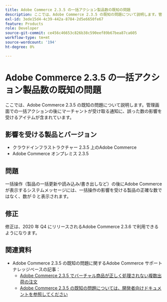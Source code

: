 ```yaml
---
title: Adobe Commerce 2.3.5 の一括アクション製品数の既知の問題
description: ここでは、Adobe Commerce 2.3.5 の既知の問題について説明します。管理画面での一括アクションの後にマーチャントが受け取る通知に、誤った数の影響を受けるアイテムが含まれています。
exl-id: 3ede15d4-4c39-442a-8784-2d5e6650fe67
feature: Products
role: Developer
source-git-commit: ce456c46653c826b38c590eef89b67bea87ca605
workflow-type: tm+mt
source-wordcount: '194'
ht-degree: 0%

---
```


# Adobe Commerce 2.3.5 の一括アクション製品数の既知の問題

ここでは、Adobe Commerce 2.3.5 の既知の問題について説明します。管理画面での一括アクションの後にマーチャントが受け取る通知に、誤った数の影響を受けるアイテムが含まれています。

## 影響を受ける製品とバージョン

* クラウドインフラストラクチャー 2.3.5 上のAdobe Commerce
* Adobe Commerce オンプレミス 2.3.5

## 問題

一括操作（製品の一括更新や読み込み/書き出しなど）の後にAdobe Commerceが表示するシステムメッセージには、一括操作の影響を受ける製品の正確な数ではなく、数が 0 と表示されます。

## 修正

修正は、2020 年 Q4 にリリースされるAdobe Commerce 2.3.6 で利用できるようになります。

## 関連資料

* Adobe Commerce 2.3.5 の既知の問題に関するAdobe Commerce サポートナレッジベースの記事：
   * [Adobe Commerce 2.3.5 でバーチャル商品が正しく処理されない複数出荷の注文](/help/troubleshooting/miscellaneous/magento-2-3-5-known-issue-virtual-product-multi-ship-orders.md)
   * [Adobe Commerce 2.3.5 の既知の問題については、開発者向けドキュメントを参照してください &#x200B;](https://commerce-docs.github.io/devdocs-archive/2.3/guides/v2.3/release-notes/release-notes-2-3-5-commerce.html#known-issues)
